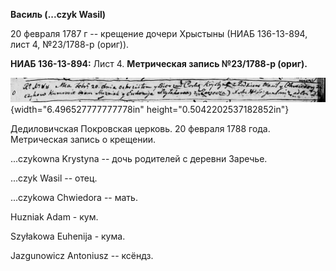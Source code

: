 **Василь (\...czyk Wasil)**

20 февраля 1787 г -- крещение дочери Хрыстыны (НИАБ 136-13-894, лист 4,
№23/1788-р (ориг)).

**НИАБ 136-13-894:** Лист 4. **Метрическая запись №23/1788-р (ориг).**

![](./media/00377f33a58ab96738fa2d0717b7c24f487344f3.png){width="6.496527777777778in"
height="0.5042202537182852in"}

Дедиловичская Покровская церковь. 20 февраля 1788 года. Метрическая
запись о крещении.

\...czykowna Krystyna -- дочь родителей с деревни Заречье.

\...czyk Wasil -- отец.

\...czykowa Chwiedora -- мать.

Huzniak Adam - кум.

Szyłakowa Euhenija - кума.

Jazgunowicz Antoniusz -- ксёндз.
